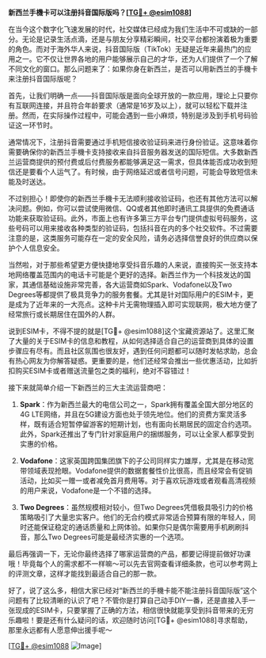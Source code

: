 **新西兰手機卡可以注册抖音国际版吗？[[TG💪+ @esim1088](https://t.me/s/esim1088)]**

在当今这个数字化飞速发展的时代，社交媒体已经成为我们生活中不可或缺的一部分。无论是记录生活点滴，还是与朋友分享精彩瞬间，社交平台都扮演着极为重要的角色。而对于海外华人来说，抖音国际版（TikTok）无疑是近年来最热门的应用之一。它不仅让世界各地的用户能够展示自己的才华，还为人们提供了一个了解不同文化的窗口。那么问题来了：如果你身在新西兰，是否可以用新西兰的手機卡来注册抖音国际版呢？

首先，让我们明确一点——抖音国际版是面向全球开放的一款应用，理论上只要你有互联网连接，并且符合年龄要求（通常是16岁及以上），就可以轻松下载并注册。然而，在实际操作过程中，可能会遇到一些小麻烦，特别是涉及到手机号码验证这一环节时。

通常情况下，注册抖音需要通过手机短信接收验证码来进行身份验证。这意味着你需要确保你的新西兰手機卡支持接收来自抖音服务器发送的国际短信。大多数新西兰运营商提供的预付费或后付费服务都能够满足这一需求，但具体能否成功收到短信还是要看个人运气了。有时候，由于网络延迟或者信号问题，可能会导致短信未能及时送达。

不过别担心！即使你的新西兰手機卡无法顺利接收验证码，也还有其他方法可以解决问题。例如，你可以尝试使用微信、QQ或者其他即时通讯工具提供的免费通话功能来获取验证码。此外，市面上也有许多第三方平台专门提供虚拟号码服务，这些号码可以用来接收各种类型的验证码，包括抖音在内的多个社交软件。不过需要注意的是，这类服务可能存在一定的安全风险，请务必选择信誉良好的供应商以保护个人信息安全。

当然啦，对于那些希望更方便快捷地享受抖音乐趣的人来说，直接购买一张支持本地网络覆盖范围内的电话卡可能是个更好的选择。新西兰作为一个科技发达的国家，其通信基础设施非常完善，各大运营商如Spark、Vodafone以及Two Degrees等都提供了极具竞争力的服务套餐。尤其是针对国际用户的ESIM卡，更是成为了近年来的一大亮点。这种卡片无需物理插入即可实现联网，极大地方便了经常旅行或长期居住在国外的人群。

说到ESIM卡，不得不提的就是[TG💪+ @esim1088]这个宝藏资源站了。这里汇聚了大量的关于ESIM卡的信息和教程，从如何选择适合自己的运营商到具体的设置步骤应有尽有。而且社区氛围也很友好，遇到任何问题都可以随时发帖求助，总会有热心网友为你解答疑惑。更重要的是，他们还经常会推出一些优惠活动，比如折扣购买ESIM卡或者赠送流量包之类的福利，绝对不容错过！

接下来就简单介绍一下新西兰的三大主流运营商吧：

1. **Spark**：作为新西兰最大的电信公司之一，Spark拥有覆盖全国大部分地区的4G LTE网络，并且在5G建设方面也处于领先地位。他们的资费方案灵活多样，既有适合短暂停留游客的短期计划，也有面向长期居民的固定合约选项。此外，Spark还推出了专门针对家庭用户的捆绑服务，可以让全家人都享受到实惠的价格。

2. **Vodafone**：这家英国跨国集团旗下的子公司同样实力雄厚，尤其是在移动宽带领域表现抢眼。Vodafone提供的数据套餐性价比很高，而且经常会有促销活动，比如买一赠一或者减免首月费用等。对于喜欢玩游戏或者观看高清视频的用户来说，Vodafone是一个不错的选择。

3. **Two Degrees**：虽然规模相对较小，但Two Degrees凭借极具吸引力的价格策略吸引了大量忠实客户。他们的无合约模式非常适合预算有限的年轻人，同时还能保证稳定的通话质量和上网体验。如果你只是偶尔需要用手机刷刷抖音，那么Two Degrees可能是最经济实惠的一个选项。

最后再强调一下，无论你最终选择了哪家运营商的产品，都要记得提前做好功课哦！毕竟每个人的需求都不一样嘛～可以先去官网查看详细条款，也可以参考网上的评测文章，这样才能找到最适合自己的那一款。

好了，说了这么多，相信大家已经对“新西兰的手機卡能不能注册抖音国际版”这个问题有了比较清晰的认识了吧？不管你是打算自己动手DIY一番，还是直接入手一张现成的ESIM卡，只要掌握了正确的方法，相信很快就能享受到抖音带来的无穷乐趣啦！要是还有什么疑问的话，欢迎随时访问[TG💪+ @esim1088]寻求帮助，那里永远都有人愿意伸出援手呢～

[[TG💪+ @esim1088](https://t.me/s/esim1088) ![Image](https://i.postimg.cc/4NQfJmqS/Snipaste-2025-05-13-00-14-12.png)]